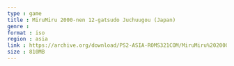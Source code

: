 ```yaml
---
type : game
title : MiruMiru 2000-nen 12-gatsudo Juchuugou (Japan)
genre : 
format : iso
region : asia
link : https://archive.org/download/PS2-ASIA-ROMS321COM/MiruMiru%202000-nen%2012-gatsudo%20Juchuugou%20%28Japan%29.7z
size : 810MB
---
```

